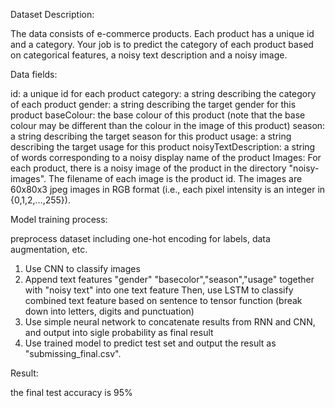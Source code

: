 Dataset Description:

The data consists of e-commerce products. Each product has a unique id and a category. Your job is to predict the category of each product based on categorical features, a noisy text description and a noisy image.

Data fields:

id: a unique id for each product
category: a string describing the category of each product
gender: a string describing the target gender for this product
baseColour: the base colour of this product (note that the base colour may be different than the colour in the image of this product)
season: a string describing the target season for this product
usage: a string describing the target usage for this product
noisyTextDescription: a string of words corresponding to a noisy display name of the product
Images: For each product, there is a noisy image of the product in the directory "noisy-images". The filename of each image is the product id. The images are 60x80x3 jpeg images in RGB format (i.e., each pixel intensity is an integer in {0,1,2,…,255}).

Model training process:

preprocess dataset including one-hot encoding for labels, data augmentation, etc.
1. Use CNN to classify images
2. Append text features "gender" "basecolor","season","usage" together with "noisy text" into one text feature
   Then, use LSTM to classify combined text feature based on sentence to tensor function (break down into letters, digits and punctuation)
3. Use simple neural network to concatenate results from RNN and CNN, and output into sigle probability as final result
4. Use trained model to predict test set and output the result as "submissing_final.csv".

Result: 

the final test accuracy is 95% 
